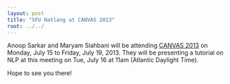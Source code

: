 ```yaml
---
layout: post
title: "SFU Natlang at CANVAS 2013"
root: ../../
---
```


Anoop Sarkar and Maryam Siahbani will be attending [CANVAS 2013](http://ec.cs.dal.ca/canvas2013/?page_id=2) on Monday, July 15 to Friday, July 19, 2013. They will be presenting a tutorial on NLP at this meeting on Tue, July 16 at 11am (Atlantic Daylight Time).

Hope to see you there!
